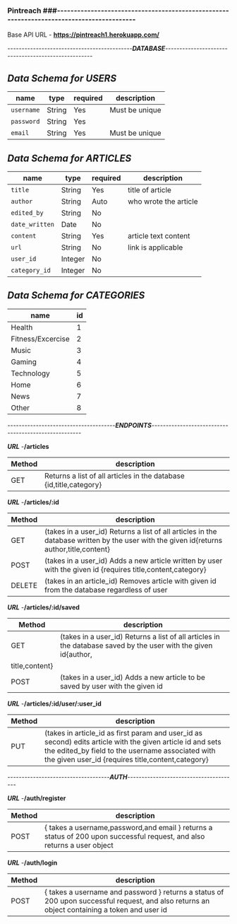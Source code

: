 ### Pintreach ###-----------------------------------------------------------------------------------------


Base API URL - **https://pintreach1.herokuapp.com/**



--------------------------------------------***DATABASE***----------------------------------------------------


***Data Schema for USERS***
------------------------

| name         | type   | required | description            |
| ------------ | ------ | -------- | --------------         |                                                      
| `username`   | String | Yes      | Must be unique         |
| `password`   | String | Yes      |                        |
| `email`      | String | Yes      | Must be unique         |



***Data Schema for ARTICLES***
------------------------


| name         | type   | required | description            |
| ------------ | ------ | -------- | --------------         |
| `title`      | String | Yes      | title of article       |
| `author`     | String | Auto     | who wrote the article  |
| `edited_by`  | String | No       |                        |
|`date_written`| Date   | No       |                        |
| `content`    | String | Yes      | article text content   |
| `url`        | String | No       | link is applicable     |
| `user_id`    | Integer| No       |                        |
| `category_id`| Integer| No       |                        |



***Data Schema for CATEGORIES***
------------------------
| name            |id| 
| ------------    |--| 
| Health          | 1|
|Fitness/Excercise| 2| 
| Music           | 3| 
| Gaming          | 4|
| Technology      | 5| 
| Home            | 6| 
| News            | 7| 
| Other           | 8|          


--------------------------------------***ENDPOINTS***-----------------------------------------------------


***URL*** -**/articles**

| Method | description |
|--------|------------------------------------------------------------------|
|GET |Returns a list of all articles in the database {id,title,category}|









***URL*** -**/articles/:id**

| Method | description |
|--------|------------------------------------------------------------------|
|GET |(takes in a user_id) Returns a list of all articles in the database written by the user with the given id{returns author,title,content}|
|POST|(takes in a user_id) Adds a new article written by user with the given id {requires title,content,category} |
|DELETE|(takes in an article_id) Removes article with given id from the database regardless of user







***URL*** -**/articles/:id/saved**



| Method | description |
|--------|------------------------------------------------------------------|
|GET |(takes in a user_id) Returns a list of all articles in the database saved by the user with the given id{author,
title,content}|
|POST|(takes in a user_id) Adds a new article to be saved  by user with the given id |








***URL*** -**/articles/:id/user/:user_id**


| Method | description |
|--------|------------------------------------------------------------------|
|PUT |(takes in article_id as first param and  user_id as second) edits article with the given article id and sets the edited_by field to the username associated with the given user_id {requires title,content,category}|








------------------------------------***AUTH***---------------------------------------

***URL*** -**/auth/register**

| Method | description |
|--------|------------------------------------------------------------------|
|POST |{ takes a username,password,and email } returns a status of 200 upon successful request, and also returns a user object 

***URL*** -**/auth/login**

| Method | description|
|--------|------------------------------------------------------------------|
|POST |{ takes a username and password } returns a status of 200 upon successful request, and also returns an object containing a token and user id

